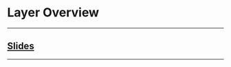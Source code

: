 # Layer Overview
---

## [Slides](https://redhawks-my.sharepoint.com/:p:/g/personal/bowermanjess_seattleu_edu/EYBOY1J5qAlDsHmv-Vz12SEBwzygHpKxa3KZYxF6L2bJRA?e=RjkeQb)
---

